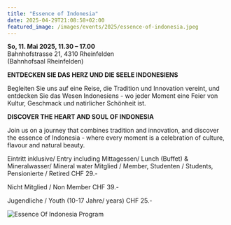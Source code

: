 ```yaml
---
title: "Essence of Indonesia"
date: 2025-04-29T21:08:58+02:00
featured_image: /images/events/2025/essence-of-indonesia.jpeg
---
```


**So, 11. Mai 2025, 11.30 – 17.00**\
Bahnhofstrasse 21, 4310 Rheinfelden\
(Bahnhofsaal Rheinfelden)


**ENTDECKEN SIE DAS HERZ UND DIE SEELE INDONESIENS**

Begleiten Sie uns auf eine Reise, die Tradition und Innovation vereint, und entdecken Sie das Wesen Indonesiens - wo jeder Moment eine Feier von Kultur, Geschmack und natirlicher Schönheit ist.

**DISCOVER THE HEART AND SOUL OF INDONESIA**

Join us on a journey that combines tradition and innovation, and discover the essence of Indonesia - where every moment is a celebration of culture, flavour and natural beauty.


Eintritt inklusive/ Entry including Mittagessen/ Lunch (Buffet) & Mineralwasser/ Mineral water
Mitglied / Member,
Studenten / Students,
Pensionierte / Retired CHF 29.- 

Nicht Mitglied / Non Member CHF 39.-

Jugendliche / Youth (10-17 Jahre/ years) CHF 25.-


![Essence Of Indonesia Program](/images/events/2025/essence-of-indonesia-program.jpeg)
